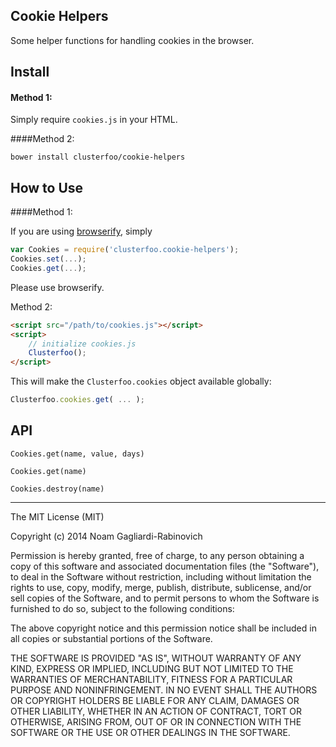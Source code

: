 ## Cookie Helpers

Some helper functions for handling cookies in the browser.

## Install

#### Method 1: 

Simply require `cookies.js` in your HTML.


####Method 2:

    bower install clusterfoo/cookie-helpers

## How to Use

####Method 1:

If you are using [browserify](http://browserify.org/), simply

```js
var Cookies = require('clusterfoo.cookie-helpers');
Cookies.set(...);
Cookies.get(...);
```

Please use browserify.

Method 2:


```html
<script src="/path/to/cookies.js"></script>
<script>
    // initialize cookies.js
    Clusterfoo();
</script>
```

This will make the `Clusterfoo.cookies` object available globally:

```js
Clusterfoo.cookies.get( ... );
```

## API

`Cookies.get(name, value, days)`

`Cookies.get(name)`

`Cookies.destroy(name)`

--- 

The MIT License (MIT)

Copyright (c) 2014 Noam Gagliardi-Rabinovich

Permission is hereby granted, free of charge, to any person obtaining a copy
of this software and associated documentation files (the "Software"), to deal
in the Software without restriction, including without limitation the rights
to use, copy, modify, merge, publish, distribute, sublicense, and/or sell
copies of the Software, and to permit persons to whom the Software is
furnished to do so, subject to the following conditions:

The above copyright notice and this permission notice shall be included in
all copies or substantial portions of the Software.

THE SOFTWARE IS PROVIDED "AS IS", WITHOUT WARRANTY OF ANY KIND, EXPRESS OR
IMPLIED, INCLUDING BUT NOT LIMITED TO THE WARRANTIES OF MERCHANTABILITY,
FITNESS FOR A PARTICULAR PURPOSE AND NONINFRINGEMENT. IN NO EVENT SHALL THE
AUTHORS OR COPYRIGHT HOLDERS BE LIABLE FOR ANY CLAIM, DAMAGES OR OTHER
LIABILITY, WHETHER IN AN ACTION OF CONTRACT, TORT OR OTHERWISE, ARISING FROM,
OUT OF OR IN CONNECTION WITH THE SOFTWARE OR THE USE OR OTHER DEALINGS IN
THE SOFTWARE.
